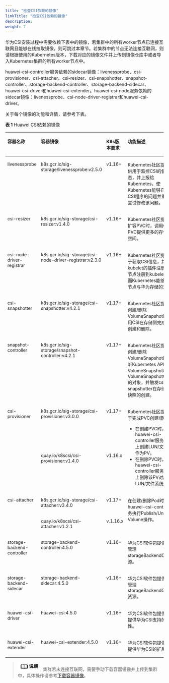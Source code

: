 ```yaml
---
title: "检查CSI依赖的镜像"
linkTitle: "检查CSI依赖的镜像"
description: 
weight: 7
---
```


华为CSI安装过程中需要依赖下表中的镜像，若集群中的所有worker节点已连接互联网且能够在线拉取镜像，则可跳过本章节。若集群中的节点无法连接互联网，则请根据使用的Kubernetes版本，下载对应的镜像文件并上传到镜像仓库中或者导入Kubernetes集群的所有worker节点中。

huawei-csi-controller服务依赖的sidecar镜像：livenessprobe、csi-provisioner、csi-attacher、csi-resizer、csi-snapshotter、snapshot-controller、storage-backend-controller、storage-backend-sidecar、huawei-csi-driver和huawei-csi-extender。huawei-csi-node服务依赖的sidecar镜像：livenessprobe、csi-node-driver-registrar和huawei-csi-driver。

关于每个镜像的功能和详情，请参考下表。

**表 1**  Huawei CSI依赖的镜像

<a name="table1554616217465"></a>
<table><thead align="left"><tr id="row5547102174612"><th class="cellrowborder" valign="top" width="14.96%" id="mcps1.2.5.1.1"><p id="zh-cn_topic_0214996140_p166064474810"><a name="zh-cn_topic_0214996140_p166064474810"></a><a name="zh-cn_topic_0214996140_p166064474810"></a>容器名称</p>
</th>
<th class="cellrowborder" valign="top" width="30.659999999999997%" id="mcps1.2.5.1.2"><p id="zh-cn_topic_0214996140_p26601644124817"><a name="zh-cn_topic_0214996140_p26601644124817"></a><a name="zh-cn_topic_0214996140_p26601644124817"></a>容器镜像</p>
</th>
<th class="cellrowborder" valign="top" width="9.56%" id="mcps1.2.5.1.3"><p id="p19298315112219"><a name="p19298315112219"></a><a name="p19298315112219"></a>K8s版本要求</p>
</th>
<th class="cellrowborder" valign="top" width="44.82%" id="mcps1.2.5.1.4"><p id="zh-cn_topic_0214996140_p26601744104814"><a name="zh-cn_topic_0214996140_p26601744104814"></a><a name="zh-cn_topic_0214996140_p26601744104814"></a>功能描述</p>
</th>
</tr>
</thead>
<tbody><tr id="row9547192114619"><td class="cellrowborder" valign="top" width="14.96%" headers="mcps1.2.5.1.1 "><p id="zh-cn_topic_0214996140_p86601044154812"><a name="zh-cn_topic_0214996140_p86601044154812"></a><a name="zh-cn_topic_0214996140_p86601044154812"></a>livenessprobe</p>
</td>
<td class="cellrowborder" valign="top" width="30.659999999999997%" headers="mcps1.2.5.1.2 "><p id="zh-cn_topic_0214996140_p166034494817"><a name="zh-cn_topic_0214996140_p166034494817"></a><a name="zh-cn_topic_0214996140_p166034494817"></a>k8s.gcr.io/sig-storage/livenessprobe:v2.5.0</p>
</td>
<td class="cellrowborder" valign="top" width="9.56%" headers="mcps1.2.5.1.3 "><p id="p16298171552216"><a name="p16298171552216"></a><a name="p16298171552216"></a>v1.16+</p>
</td>
<td class="cellrowborder" valign="top" width="44.82%" headers="mcps1.2.5.1.4 "><p id="zh-cn_topic_0214996140_p156604448485"><a name="zh-cn_topic_0214996140_p156604448485"></a><a name="zh-cn_topic_0214996140_p156604448485"></a>Kubernetes社区提供，提供用于监控CSI的健康状态，并上报给Kubernetes，使Kubernetes能够自动检测CSI程序的问题并重启Pod尝试修改该问题。</p>
</td>
</tr>
<tr id="row3136101118366"><td class="cellrowborder" valign="top" width="14.96%" headers="mcps1.2.5.1.1 "><p id="zh-cn_topic_0214996140_p11661204454815"><a name="zh-cn_topic_0214996140_p11661204454815"></a><a name="zh-cn_topic_0214996140_p11661204454815"></a>csi-resizer</p>
</td>
<td class="cellrowborder" valign="top" width="30.659999999999997%" headers="mcps1.2.5.1.2 "><p id="zh-cn_topic_0214996140_p18661134413484"><a name="zh-cn_topic_0214996140_p18661134413484"></a><a name="zh-cn_topic_0214996140_p18661134413484"></a>k8s.gcr.io/sig-storage/csi-resizer:v1.4.0</p>
</td>
<td class="cellrowborder" valign="top" width="9.56%" headers="mcps1.2.5.1.3 "><p id="p1829841520229"><a name="p1829841520229"></a><a name="p1829841520229"></a>v1.16+</p>
</td>
<td class="cellrowborder" valign="top" width="44.82%" headers="mcps1.2.5.1.4 "><p id="zh-cn_topic_0214996140_p56611544104819"><a name="zh-cn_topic_0214996140_p56611544104819"></a><a name="zh-cn_topic_0214996140_p56611544104819"></a>Kubernetes社区提供，在扩容PVC时，调用CSI给PVC提供更多的存储容量空间。</p>
</td>
</tr>
<tr id="row020073517369"><td class="cellrowborder" valign="top" width="14.96%" headers="mcps1.2.5.1.1 "><p id="zh-cn_topic_0214996140_p866114415480"><a name="zh-cn_topic_0214996140_p866114415480"></a><a name="zh-cn_topic_0214996140_p866114415480"></a>csi-node-driver-registrar</p>
</td>
<td class="cellrowborder" valign="top" width="30.659999999999997%" headers="mcps1.2.5.1.2 "><p id="zh-cn_topic_0214996140_p1866215446487"><a name="zh-cn_topic_0214996140_p1866215446487"></a><a name="zh-cn_topic_0214996140_p1866215446487"></a>k8s.gcr.io/sig-storage/csi-node-driver-registrar:v2.3.0</p>
</td>
<td class="cellrowborder" valign="top" width="9.56%" headers="mcps1.2.5.1.3 "><p id="p4298121582211"><a name="p4298121582211"></a><a name="p4298121582211"></a>v1.16+</p>
</td>
<td class="cellrowborder" valign="top" width="44.82%" headers="mcps1.2.5.1.4 "><p id="zh-cn_topic_0214996140_p17663104412482"><a name="zh-cn_topic_0214996140_p17663104412482"></a><a name="zh-cn_topic_0214996140_p17663104412482"></a>Kubernetes社区提供，用于获取CSI信息，并通过kubelet的插件注册机制将节点注册到kubelet中，从而Kubernetes能够感知该节点与华为存储的对接。</p>
</td>
</tr>
<tr id="row324775233618"><td class="cellrowborder" valign="top" width="14.96%" headers="mcps1.2.5.1.1 "><p id="zh-cn_topic_0214996140_p766184474818"><a name="zh-cn_topic_0214996140_p766184474818"></a><a name="zh-cn_topic_0214996140_p766184474818"></a>csi-snapshotter</p>
</td>
<td class="cellrowborder" valign="top" width="30.659999999999997%" headers="mcps1.2.5.1.2 "><p id="zh-cn_topic_0214996140_p3661444104814"><a name="zh-cn_topic_0214996140_p3661444104814"></a><a name="zh-cn_topic_0214996140_p3661444104814"></a>k8s.gcr.io/sig-storage/csi-snapshotter:v4.2.1</p>
</td>
<td class="cellrowborder" valign="top" width="9.56%" headers="mcps1.2.5.1.3 "><p id="p62984158224"><a name="p62984158224"></a><a name="p62984158224"></a>v1.17+</p>
</td>
<td class="cellrowborder" valign="top" width="44.82%" headers="mcps1.2.5.1.4 "><p id="zh-cn_topic_0214996140_p1661644164820"><a name="zh-cn_topic_0214996140_p1661644164820"></a><a name="zh-cn_topic_0214996140_p1661644164820"></a>Kubernetes社区提供，在创建/删除VolumeSnapshot时，调用CSI在存储侧完成快照的创建和删除。</p>
</td>
</tr>
<tr id="row7643145710372"><td class="cellrowborder" valign="top" width="14.96%" headers="mcps1.2.5.1.1 "><p id="zh-cn_topic_0214996140_p12661144444812"><a name="zh-cn_topic_0214996140_p12661144444812"></a><a name="zh-cn_topic_0214996140_p12661144444812"></a>snapshot-controller</p>
</td>
<td class="cellrowborder" valign="top" width="30.659999999999997%" headers="mcps1.2.5.1.2 "><p id="zh-cn_topic_0214996140_p176611344184813"><a name="zh-cn_topic_0214996140_p176611344184813"></a><a name="zh-cn_topic_0214996140_p176611344184813"></a>k8s.gcr.io/sig-storage/snapshot-controller:v4.2.1</p>
</td>
<td class="cellrowborder" valign="top" width="9.56%" headers="mcps1.2.5.1.3 "><p id="p13298151522218"><a name="p13298151522218"></a><a name="p13298151522218"></a>v1.17+</p>
</td>
<td class="cellrowborder" valign="top" width="44.82%" headers="mcps1.2.5.1.4 "><p id="zh-cn_topic_0214996140_p1066120440485"><a name="zh-cn_topic_0214996140_p1066120440485"></a><a name="zh-cn_topic_0214996140_p1066120440485"></a>Kubernetes社区提供，在创建/删除VolumeSnapshot时，监听Kubernetes API中关于VolumeSnapshot和VolumeSnapshotContent的对象，并触发csi-snapshotter在存储上完成快照的创建。</p>
</td>
</tr>
<tr id="row13547021134610"><td class="cellrowborder" rowspan="2" valign="top" width="14.96%" headers="mcps1.2.5.1.1 "><p id="zh-cn_topic_0214996140_p146608445485"><a name="zh-cn_topic_0214996140_p146608445485"></a><a name="zh-cn_topic_0214996140_p146608445485"></a>csi-provisioner</p>
<p id="p18457125104116"><a name="p18457125104116"></a><a name="p18457125104116"></a></p>
</td>
<td class="cellrowborder" valign="top" width="30.659999999999997%" headers="mcps1.2.5.1.2 "><p id="zh-cn_topic_0214996140_p866017444487"><a name="zh-cn_topic_0214996140_p866017444487"></a><a name="zh-cn_topic_0214996140_p866017444487"></a>k8s.gcr.io/sig-storage/csi-provisioner:v3.0.0</p>
</td>
<td class="cellrowborder" valign="top" width="9.56%" headers="mcps1.2.5.1.3 "><p id="p3298815142213"><a name="p3298815142213"></a><a name="p3298815142213"></a>v1.17+</p>
</td>
<td class="cellrowborder" rowspan="2" valign="top" width="44.82%" headers="mcps1.2.5.1.4 "><p id="p12301951172919"><a name="p12301951172919"></a><a name="p12301951172919"></a>Kubernetes社区提供，用于完成PVC创建/删除。</p>
<a name="zh-cn_topic_0214996140_ul966013445485"></a><a name="zh-cn_topic_0214996140_ul966013445485"></a><ul id="zh-cn_topic_0214996140_ul966013445485"><li>在创建PVC时，调用huawei-csi-controller服务在存储上创建LUN/文件系统作为PV。</li><li>在删除PVC时，调用huawei-csi-controller服务在存储上删除该PV对应的LUN/文件系统。</li></ul>
</td>
</tr>
<tr id="row1745712516419"><td class="cellrowborder" valign="top" headers="mcps1.2.5.1.1 "><p id="p845762517411"><a name="p845762517411"></a><a name="p845762517411"></a>quay.io/k8scsi/csi-provisioner:v1.4.0</p>
</td>
<td class="cellrowborder" valign="top" headers="mcps1.2.5.1.2 "><p id="p8457112515416"><a name="p8457112515416"></a><a name="p8457112515416"></a>v1.16.x</p>
</td>
</tr>
<tr id="row13547122114466"><td class="cellrowborder" rowspan="2" valign="top" width="14.96%" headers="mcps1.2.5.1.1 "><p id="zh-cn_topic_0214996140_p76611044114813"><a name="zh-cn_topic_0214996140_p76611044114813"></a><a name="zh-cn_topic_0214996140_p76611044114813"></a>csi-attacher</p>
<p id="p19287224398"><a name="p19287224398"></a><a name="p19287224398"></a></p>
</td>
<td class="cellrowborder" valign="top" width="30.659999999999997%" headers="mcps1.2.5.1.2 "><p id="zh-cn_topic_0214996140_p266124494820"><a name="zh-cn_topic_0214996140_p266124494820"></a><a name="zh-cn_topic_0214996140_p266124494820"></a>k8s.gcr.io/sig-storage/csi-attacher:v3.4.0</p>
</td>
<td class="cellrowborder" valign="top" width="9.56%" headers="mcps1.2.5.1.3 "><p id="p829851592214"><a name="p829851592214"></a><a name="p829851592214"></a>v1.17+</p>
</td>
<td class="cellrowborder" rowspan="2" valign="top" width="44.82%" headers="mcps1.2.5.1.4 "><p id="zh-cn_topic_0214996140_p20661184444810"><a name="zh-cn_topic_0214996140_p20661184444810"></a><a name="zh-cn_topic_0214996140_p20661184444810"></a>在创建/删除Pod时，调用huawei-csi-controller服务执行Publish/Unpublish Volume操作。</p>
<p id="p1928716214391"><a name="p1928716214391"></a><a name="p1928716214391"></a></p>
</td>
</tr>
<tr id="row32879215395"><td class="cellrowborder" valign="top" headers="mcps1.2.5.1.1 "><p id="p1328711216396"><a name="p1328711216396"></a><a name="p1328711216396"></a>quay.io/k8scsi/csi-attacher:v1.2.1</p>
</td>
<td class="cellrowborder" valign="top" headers="mcps1.2.5.1.2 "><p id="p528782173916"><a name="p528782173916"></a><a name="p528782173916"></a>v.1.16.x</p>
</td>
</tr>
<tr id="row17451125324615"><td class="cellrowborder" valign="top" width="14.96%" headers="mcps1.2.5.1.1 "><p id="p845185320464"><a name="p845185320464"></a><a name="p845185320464"></a>storage-backend-controller</p>
</td>
<td class="cellrowborder" valign="top" width="30.659999999999997%" headers="mcps1.2.5.1.2 "><p id="p2045111538468"><a name="p2045111538468"></a><a name="p2045111538468"></a>storage-backend-controller:<span id="ph97067019519"><a name="ph97067019519"></a><a name="ph97067019519"></a>4.5.0</span></p>
</td>
<td class="cellrowborder" valign="top" width="9.56%" headers="mcps1.2.5.1.3 "><p id="p10451353174612"><a name="p10451353174612"></a><a name="p10451353174612"></a>v1.16+</p>
</td>
<td class="cellrowborder" valign="top" width="44.82%" headers="mcps1.2.5.1.4 "><p id="p1945112532465"><a name="p1945112532465"></a><a name="p1945112532465"></a>华为CSI软件包提供、用于管理storageBackendClaim资源。</p>
</td>
</tr>
<tr id="row93065617462"><td class="cellrowborder" valign="top" width="14.96%" headers="mcps1.2.5.1.1 "><p id="p183045684613"><a name="p183045684613"></a><a name="p183045684613"></a>storage-backend-sidecar</p>
</td>
<td class="cellrowborder" valign="top" width="30.659999999999997%" headers="mcps1.2.5.1.2 "><p id="p193075611465"><a name="p193075611465"></a><a name="p193075611465"></a>storage-backend-sidecar:<span id="ph391581875114"><a name="ph391581875114"></a><a name="ph391581875114"></a>4.5.0</span></p>
</td>
<td class="cellrowborder" valign="top" width="9.56%" headers="mcps1.2.5.1.3 "><p id="p133011564464"><a name="p133011564464"></a><a name="p133011564464"></a>v1.16+</p>
</td>
<td class="cellrowborder" valign="top" width="44.82%" headers="mcps1.2.5.1.4 "><p id="p103065654616"><a name="p103065654616"></a><a name="p103065654616"></a>华为CSI软件包提供、用于管理storageBackendContent资源。</p>
</td>
</tr>
<tr id="row14278140184816"><td class="cellrowborder" valign="top" width="14.96%" headers="mcps1.2.5.1.1 "><p id="p62781704483"><a name="p62781704483"></a><a name="p62781704483"></a>huawei-csi-driver</p>
</td>
<td class="cellrowborder" valign="top" width="30.659999999999997%" headers="mcps1.2.5.1.2 "><p id="p152781708484"><a name="p152781708484"></a><a name="p152781708484"></a>huawei-csi:<span id="ph46871220155110"><a name="ph46871220155110"></a><a name="ph46871220155110"></a>4.5.0</span></p>
</td>
<td class="cellrowborder" valign="top" width="9.56%" headers="mcps1.2.5.1.3 "><p id="p2278704483"><a name="p2278704483"></a><a name="p2278704483"></a>v1.16+</p>
</td>
<td class="cellrowborder" valign="top" width="44.82%" headers="mcps1.2.5.1.4 "><p id="p42782008484"><a name="p42782008484"></a><a name="p42782008484"></a>华为CSI软件包提供、用于提供华为CSI支持的所有特性。</p>
</td>
</tr>
<tr id="row17271523123216"><td class="cellrowborder" valign="top" width="14.96%" headers="mcps1.2.5.1.1 "><p id="p10728202303212"><a name="p10728202303212"></a><a name="p10728202303212"></a>huawei-csi-extender</p>
</td>
<td class="cellrowborder" valign="top" width="30.659999999999997%" headers="mcps1.2.5.1.2 "><p id="p6728112311324"><a name="p6728112311324"></a><a name="p6728112311324"></a>huawei-csi-extender:<span id="ph527132313515"><a name="ph527132313515"></a><a name="ph527132313515"></a>4.5.0</span></p>
</td>
<td class="cellrowborder" valign="top" width="9.56%" headers="mcps1.2.5.1.3 "><p id="p1072862312323"><a name="p1072862312323"></a><a name="p1072862312323"></a>v1.16+</p>
</td>
<td class="cellrowborder" valign="top" width="44.82%" headers="mcps1.2.5.1.4 "><p id="p197281123143210"><a name="p197281123143210"></a><a name="p197281123143210"></a>华为CSI软件包提供、用于提供华为CSI的扩展特性。</p>
</td>
</tr>
</tbody>
</table>

>![](/public_sys-resources/zh/icon-note.gif) 
>集群若未连接互联网，需要手动下载容器镜像并上传到集群中，具体操作请参考[下载容器镜像](/docs/常用操作/下载容器镜像)。

